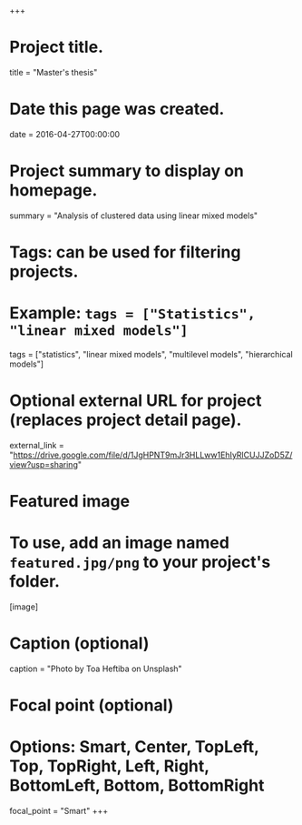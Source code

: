+++
# Project title.
title = "Master's thesis"

# Date this page was created.
date = 2016-04-27T00:00:00

# Project summary to display on homepage.
summary = "Analysis of clustered data using linear mixed models"

# Tags: can be used for filtering projects.
# Example: `tags = ["Statistics", "linear mixed models"]`
tags = ["statistics", "linear mixed models", "multilevel models", "hierarchical models"]

# Optional external URL for project (replaces project detail page).
external_link = "https://drive.google.com/file/d/1JgHPNT9mJr3HLLww1EhIyRlCUJJZoD5Z/view?usp=sharing"

# Featured image
# To use, add an image named `featured.jpg/png` to your project's folder. 

[image]
  # Caption (optional)
  caption = "Photo by Toa Heftiba on Unsplash"

  # Focal point (optional)
  # Options: Smart, Center, TopLeft, Top, TopRight, Left, Right, BottomLeft, Bottom, BottomRight
  focal_point = "Smart"
+++
